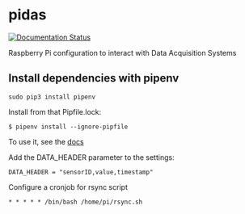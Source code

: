 # pidas

[![Documentation Status](https://readthedocs.org/projects/pidas/badge/?version=latest)](http://pidas.readthedocs.io/en/latest/?badge=latest)
    
Raspberry Pi configuration to interact with Data Acquisition Systems

## Install dependencies with pipenv

    sudo pip3 install pipenv

Install from that Pipfile.lock:

    $ pipenv install --ignore-pipfile

To use it, see the [docs](http://pidas.readthedocs.io/en/latest/start.html)

Add the DATA_HEADER parameter to the settings:

    DATA_HEADER = "sensorID,value,timestamp"

Configure a cronjob for rsync script

    * * * * * /bin/bash /home/pi/rsync.sh